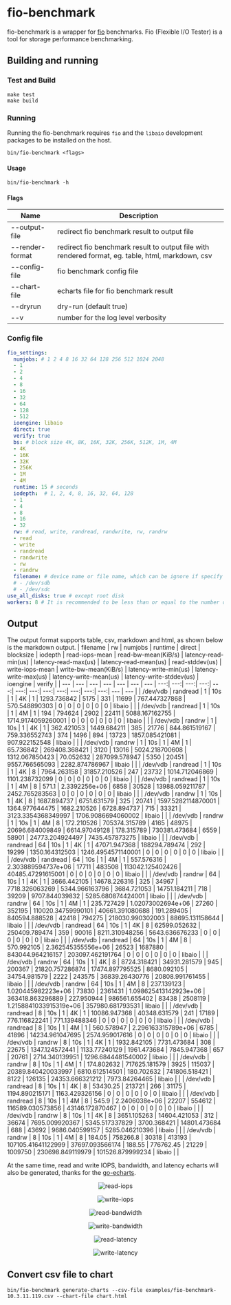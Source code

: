 # fio-benchmark

fio-benchmark is a wrapper for [fio](https://github.com/axboe/fio) benchmarks. Fio (Flexible I/O Tester) is a tool for storage performance benchmarking.

## Building and running

### Test and Build

```
make test
make build 
```

### Running

Running the fio-benchmark requires `fio` and the `libaio` development packages to be installed on the host.

```
bin/fio-benchmark <flags>
```

#### Usage

```
bin/fio-benchmark -h
```

#### Flags
| Name            |  Description |
|-----------------|--------------------------------------------------------------------------------------------------|
| --output-file   | redirect fio benchmark result to output file                                                     |
| --render-format | redirect fio benchmark result to output file with rendered format, eg. table, html, markdown, csv|
| --config-file   | fio benchmark config file                                                                        |
| --chart-file    | echarts file for fio benchmark result                                                            |
| --dryrun        | dry-run (default true)                                                                           |
| --v             | number for the log level verbosity                                                               |

### Config file
```yaml
fio_settings:
  numjobs: # 1 2 4 8 16 32 64 128 256 512 1024 2048
  - 1
  - 2
  - 4
  - 8
  - 16
  - 32
  - 64
  - 128
  - 512
  ioengine: libaio
  direct: true
  verify: true
  bs: # block size 4K, 8K, 16K, 32K, 256K, 512K, 1M, 4M
  - 4K
  - 16K
  - 32K 
  - 256K 
  - 1M
  - 4M
  runtime: 15 # seconds
  iodepth:  # 1, 2, 4, 8, 16, 32, 64, 128
  - 1
  - 4
  - 8
  - 16
  - 32
  rw: # read, write, randread, randwrite, rw, randrw
  - read
  - write
  - randread
  - randwrite
  - rw
  - randrw
  filename: # device name or file name, which can be ignore if specify `use_all_disks`
  # - /dev/sdb
  # - /dev/sdc
use_all_disks: true # except root disk
workers: 8 # It is recommended to be less than or equal to the number of disks
```

## Output
The output format supports table, csv, markdown and html, as shown below is the markdown output.
| filename | rw | numjobs | runtime | direct | blocksize | iodepth | read-iops-mean | read-bw-mean(KiB/s) | latency-read-min(us) | latency-read-max(us) | latency-read-mean(us) | read-stddev(us) | write-iops-mean | write-bw-mean(KiB/s) | latency-write-min(us) | latency-write-max(us) | latency-write-mean(us) | latency-write-stddev(us) | ioengine | verify |
| --- | --- | --- | --- | --- | --- | --- | ---:| ---:| ---:| ---:| ---:| ---:| ---:| ---:| ---:| ---:| ---:| ---:| --- | --- |
| /dev/vdb | randread | 1 | 10s | 1 | 4K | 1 | 1293.736842 | 5175 | 331 | 11699 | 767.447327868 | 570.548890303 | 0 | 0 | 0 | 0 | 0 | 0 | libaio |  |
| /dev/vdb | randread | 1 | 10s | 1 | 4M | 1 | 194 | 794624 | 2902 | 22411 | 5088.167162755 | 1714.9174059260001 | 0 | 0 | 0 | 0 | 0 | 0 | libaio |  |
| /dev/vdb | randrw | 1 | 10s | 1 | 4K | 1 | 362.421053 | 1449.684211 | 385 | 21776 | 844.861519167 | 759.336552743 | 374 | 1496 | 894 | 13723 | 1857.085421081 | 907.922152548 | libaio |  |
| /dev/vdb | randrw | 1 | 10s | 1 | 4M | 1 | 65.736842 | 269408.368421 | 3120 | 13016 | 5024.218700608 | 1312.067850423 | 70.052632 | 287099.578947 | 5350 | 20451 | 9557.766565093 | 2282.874786967 | libaio |  |
| /dev/vdb | randread | 1 | 10s | 1 | 4K | 8 | 7964.263158 | 31857.210526 | 247 | 23732 | 1014.712046869 | 1101.238732099 | 0 | 0 | 0 | 0 | 0 | 0 | libaio |  |
| /dev/vdb | randread | 1 | 10s | 1 | 4M | 8 | 571.1 | 2.3392256e+06 | 6858 | 30528 | 13988.059211787 | 2452.765283563 | 0 | 0 | 0 | 0 | 0 | 0 | libaio |  |
| /dev/vdb | randrw | 1 | 10s | 1 | 4K | 8 | 1687.894737 | 6751.631579 | 325 | 20741 | 1597.5282114870001 | 1364.977644475 | 1682.210526 | 6728.894737 | 715 | 33321 | 3123.3354368349997 | 1706.9086694060002 | libaio |  |
| /dev/vdb | randrw | 1 | 10s | 1 | 4M | 8 | 172.210526 | 705374.315789 | 4165 | 48975 | 20696.684009849 | 6614.97049128 | 178.315789 | 730381.473684 | 6559 | 58901 | 24773.204924497 | 7435.457873275 | libaio |  |
| /dev/vdb | randread | 64 | 10s | 1 | 4K | 1 | 47071.947368 | 188294.789474 | 292 | 19299 | 1350.164312503 | 1246.4954571140001 | 0 | 0 | 0 | 0 | 0 | 0 | libaio |  |
| /dev/vdb | randread | 64 | 10s | 1 | 4M | 1 | 557.576316 | 2.303889594737e+06 | 17711 | 483508 | 113042.125402426 | 40485.47291615001 | 0 | 0 | 0 | 0 | 0 | 0 | libaio |  |
| /dev/vdb | randrw | 64 | 10s | 1 | 4K | 1 | 3666.442105 | 14678.226316 | 325 | 34967 | 7718.326063269 | 5344.966163796 | 3684.721053 | 14751.184211 | 718 | 39209 | 9707.844039832 | 5285.680874424001 | libaio |  |
| /dev/vdb | randrw | 64 | 10s | 1 | 4M | 1 | 235.727429 | 1.02073002694e+06 | 27260 | 352195 | 110020.34759990101 | 40661.391080688 | 191.289405 | 840594.888528 | 42418 | 794275 | 218030.990302003 | 88695.131158644 | libaio |  |
| /dev/vdb | randread | 64 | 10s | 1 | 4K | 8 | 62599.052632 | 250409.789474 | 359 | 90016 | 8211.310948256 | 5643.636676233 | 0 | 0 | 0 | 0 | 0 | 0 | libaio |  |
| /dev/vdb | randread | 64 | 10s | 1 | 4M | 8 | 570.992105 | 2.362545355556e+06 | 26523 | 1687880 | 843044.964216157 | 203097.462191764 | 0 | 0 | 0 | 0 | 0 | 0 | libaio |  |
| /dev/vdb | randrw | 64 | 10s | 1 | 4K | 8 | 8724.318421 | 34931.281579 | 945 | 200367 | 21820.757286874 | 17474.897795525 | 8680.092105 | 34754.981579 | 2222 | 243575 | 36839.26430776 | 20808.991761455 | libaio |  |
| /dev/vdb | randrw | 64 | 10s | 1 | 4M | 8 | 237.139123 | 1.020445982223e+06 | 73830 | 2361431 | 1.098625413142923e+06 | 363418.863296889 | 227.950944 | 986561.655402 | 83438 | 2508119 | 1.2158841033915319e+06 | 357980.681793531 | libaio |  |
| /dev/vdb | randread | 8 | 10s | 1 | 4K | 1 | 10086.947368 | 40348.631579 | 241 | 17189 | 776.116822241 | 771.139488346 | 0 | 0 | 0 | 0 | 0 | 0 | libaio |  |
| /dev/vdb | randread | 8 | 10s | 1 | 4M | 1 | 560.578947 | 2.296163315789e+06 | 6785 | 41896 | 14234.961047695 | 2574.959017616 | 0 | 0 | 0 | 0 | 0 | 0 | libaio |  |
| /dev/vdb | randrw | 8 | 10s | 1 | 4K | 1 | 1932.842105 | 7731.473684 | 308 | 22675 | 1347.124572441 | 1133.77240129 | 1961.473684 | 7845.947368 | 657 | 20761 | 2714.340139951 | 1296.6844481540002 | libaio |  |
| /dev/vdb | randrw | 8 | 10s | 1 | 4M | 1 | 174.802632 | 717625.181579 | 3925 | 115037 | 20389.840420033997 | 6810.612514501 | 180.702632 | 741806.518421 | 8122 | 126135 | 24353.666321212 | 7973.84264465 | libaio |  |
| /dev/vdb | randread | 8 | 10s | 1 | 4K | 8 | 53430.25 | 213721 | 266 | 31175 | 1194.890215171 | 1163.429326156 | 0 | 0 | 0 | 0 | 0 | 0 | libaio |  |
| /dev/vdb | randread | 8 | 10s | 1 | 4M | 8 | 545.9 | 2.2406038e+06 | 22207 | 554612 | 116589.030573856 | 43146.172870467 | 0 | 0 | 0 | 0 | 0 | 0 | libaio |  |
| /dev/vdb | randrw | 8 | 10s | 1 | 4K | 8 | 3651.105263 | 14604.421053 | 312 | 36674 | 7695.009920367 | 5345.517337829 | 3700.368421 | 14801.473684 | 688 | 43692 | 9686.040599157 | 5285.046210396 | libaio |  |
| /dev/vdb | randrw | 8 | 10s | 1 | 4M | 8 | 184.05 | 758266.8 | 30318 | 413193 | 107105.41641122999 | 37697.093566174 | 188.55 | 776762.45 | 21229 | 1009750 | 230698.849119979 | 101526.879999234 | libaio |  |

At the same time, read and write IOPS, bandwidth, and latency echarts will also be generated, thanks for the [go-echarts](https://github.com/go-echarts/go-echarts).
<p align="center">
    <img src="./assets/read-iops.png" alt="read-iops">
</p>
<p align="center">
    <img src="./assets/write-iops.png" alt="write-iops">
</p>
<p align="center">
    <img src="./assets/read-bandwidth.png" alt="read-bandwidth">
</p>
<p align="center">
    <img src="./assets/write-bandwidth.png" alt="write-bandwidth">
</p>
<p align="center">
    <img src="./assets/read-latency.png" alt="read-latency">
</p>
<p align="center">
    <img src="./assets/write-latency.png" alt="write-latency">
</p>

## Convert csv file to chart
```
bin/fio-benchmark generate-charts --csv-file examples/fio-benchmark-10.3.11.119.csv --chart-file chart.html
```
